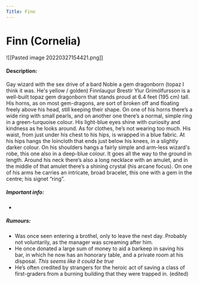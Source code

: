 ```yaml
---
Title: Finn
---
```

# Finn (Cornelia)
![[Pasted image 20220327154421.png]]

#### Description:
Gay wizard with the sex drive of a bard
Noble
a gem dragonborn (topaz I think it was. He's yellow / golden)
Finnlaugur Brestir Ylur Grímólfursson is a well-built topaz gem dragonborn that stands proud at 6.4 feet (195 cm) tall. His horns, as on most gem-dragons, are sort of broken off and floating freely above his head, still keeping their shape. On one of his horns there’s a wide ring with small pearls, and on another one there’s a normal, simple ring in a green-turquoise colour. His light-blue eyes shine with curiosity and kindness as he looks around. As for clothes, he’s not wearing too much. His waist, from just under his chest to his hips, is wrapped in a blue fabric. At his hips hangs the loincloth that ends just below his knees, in a slightly darker colour. On his shoulders hangs a fairly simple and arm-less wizard's robe, this one also in a deep-blue colour. It goes all the way to the ground in length. Around his neck there’s also a long necklace with an amulet, and in the middle of that amulet there’s a shining crystal (his arcane focus). On one of his arms he carries an intricate, broad bracelet, this one with a gem in the centre; his signet “ring”.


##### Important info:
-

##### Rumours:
- Was once seen entering a brothel, only to leave the next day. Probably not voluntarily, as the manager was screaming after him.
- He once donated a large sum of money to aid a barkeep in saving his bar, in which he now has an honorary table, and a private room at his disposal. _This seems like it could be true_
- He’s often credited by strangers for the heroic act of saving a class of first-graders from a burning building that they were trapped in. (edited)